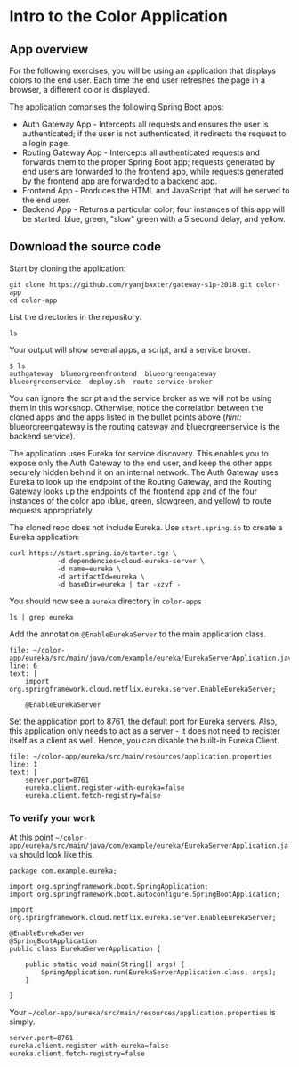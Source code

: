 # Intro to the Color Application

## App overview
For the following exercises, you will be using an application that displays colors to the end user. 
Each time the end user refreshes the page in a browser, a different color is displayed.

The application comprises the following Spring Boot apps:
- Auth Gateway App - Intercepts all requests and ensures the user is authenticated; if the user is not authenticated, it redirects the request to a login page.
- Routing Gateway App - Intercepts all authenticated requests and forwards them to the proper Spring Boot app; requests generated by end users are forwarded to the frontend app, while requests generated by the frontend app are forwarded to a backend app.
- Frontend App - Produces the HTML and JavaScript that will be served to the end user.
- Backend App - Returns a particular color; four instances of this app will be started: blue, green, "slow" green with a 5 second delay, and yellow.

## Download the source code

Start by cloning the application:
```execute-1
git clone https://github.com/ryanjbaxter/gateway-s1p-2018.git color-app
cd color-app
```

List the directories in the repository.
```execute-1
ls
```

Your output will show several apps, a script, and a service broker. 
```
$ ls
authgateway  blueorgreenfrontend  blueorgreengateway  blueorgreenservice  deploy.sh  route-service-broker
```

You can ignore the script and the service broker as we will not be using them in this workshop. 
Otherwise, notice the correlation between the cloned apps and the apps listed in the bullet points above (_hint:_ blueorgreengateway is the routing gateway and blueorgreenservice is the backend service).

The application uses Eureka for service discovery. 
This enables you to expose only the Auth Gateway to the end user, and keep the other apps securely hidden behind it on an internal network. 
The Auth Gateway uses Eureka to look up the endpoint of the Routing Gateway, and the Routing Gateway looks up the endpoints of the frontend app and of the four instances of the color app (blue, green, slowgreen, and yellow) to route requests appropriately.

The cloned repo does not include Eureka. 
Use `start.spring.io` to create a Eureka application:
```execute-1
curl https://start.spring.io/starter.tgz \
            -d dependencies=cloud-eureka-server \
            -d name=eureka \
            -d artifactId=eureka \
            -d baseDir=eureka | tar -xzvf -
```

You should now see a `eureka` directory in `color-apps`
```execute-1
ls | grep eureka
```

Add the annotation `@EnableEurekaServer` to the main application class.
```editor:insert-lines-before-line
file: ~/color-app/eureka/src/main/java/com/example/eureka/EurekaServerApplication.java
line: 6
text: |
    import org.springframework.cloud.netflix.eureka.server.EnableEurekaServer;

    @EnableEurekaServer

```

Set the application port to 8761, the default port for Eureka servers. 
Also, this application only needs to act as a server - it does not need to register itself as a client as well. 
Hence, you can disable the built-in Eureka Client.
```editor:insert-lines-before-line
file: ~/color-app/eureka/src/main/resources/application.properties
line: 1
text: |
    server.port=8761
    eureka.client.register-with-eureka=false
    eureka.client.fetch-registry=false
```


### To verify your work 

At this point `~/color-app/eureka/src/main/java/com/example/eureka/EurekaServerApplication.java` should look like this.
```copy
package com.example.eureka;

import org.springframework.boot.SpringApplication;
import org.springframework.boot.autoconfigure.SpringBootApplication;

import org.springframework.cloud.netflix.eureka.server.EnableEurekaServer;

@EnableEurekaServer
@SpringBootApplication
public class EurekaServerApplication {

	public static void main(String[] args) {
		SpringApplication.run(EurekaServerApplication.class, args);
	}

}
```

Your `~/color-app/eureka/src/main/resources/application.properties` is simply.
```copy
server.port=8761
eureka.client.register-with-eureka=false
eureka.client.fetch-registry=false
```